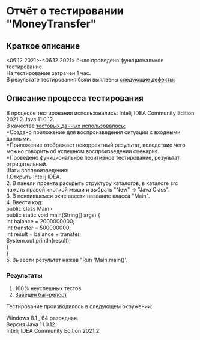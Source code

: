 # Отчёт о тестировании "MoneyTransfer"

## Краткое описание
<06.12.2021>-<06.12.2021> было проведено функциональное тестирование. \
На тестирование затрачен 1 час. \
В результате тестирования были выялвены [следующие дефекты:](https://github.com/MisterMAX789/Hello_world/issues/2#issue-1066449327)
## Описание процесса тестирования
В процессе тестирования использовались: Intelij IDEA Community Edition 2021.2.Java 11.0.12. \
В качестве [тестовых данных использовалось:](https://github.com/netology-code/javaqa-homeworks/blob/master/intro/MERGED.md) \
*Создано приложение для воспроизведения ситуации с входными данными.  
*Приложение отображает некорректный результат, вследствие чего можно говорить об успешном воспроизведении сценария.  
*Проведено функциональное позитивное тестирование, результат отрицательный. \
Шаги воспроизведения: \
1.Открыть Intelij IDEA. \
2. В панели проекта раскрыть структуру каталогов, в каталоге src нажать правой кнопкой мыши и выбрать "New" -> "Java Class". \
3. В появившемся окне ввести название класса "Main". \
4. Ввести код: \
public class Main { \
public static void main(String[] args) { \
int balance = 2000000000; \
int transfer = 500000000; \
int result = balance + transfer; \
System.out.println(result); \
} \
} \
5. Вывести результат нажав "Run 'Main.main()'. 

### Результаты

1. 100% неуспешных тестов
2. [Заведён баг-репорт](https://github.com/MisterMAX789/wello_wo/issues/2#issue-1066449327)

Тестирование производилось в следующем окружении:

Windows 8.1 , 64 разрядная. \
Версия Java 11.0.12. \
Intelij IDEA Community Edition 2021.2
